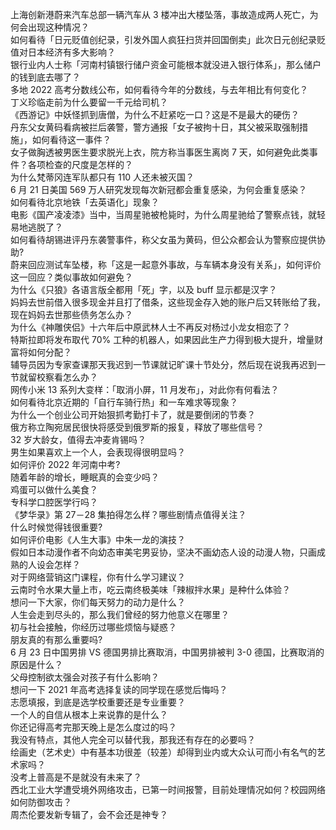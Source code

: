 上海创新港蔚来汽车总部一辆汽车从 3 楼冲出大楼坠落，事故造成两人死亡，为何会出现这种情况？  
如何看待「日元贬值创纪录，引发外国人疯狂扫货并回国倒卖」此次日元创纪录贬值对日本经济有多大影响？  
银行业内人士称「河南村镇银行储户资金可能根本就没进入银行体系」，那么储户的钱到底去哪了？  
多地 2022 高考分数线公布，如何看待今年的分数线，与去年相比有何变化？  
丁义珍临走前为什么要留一千元给司机？  
《西游记》中妖怪抓到唐僧，为什么不赶紧吃一口？这是不是最大的硬伤？  
丹东父女黄码看病被拦后袭警，警方通报「女子被拘十日，其父被采取强制措施」，如何看待这一事件？  
女子做胸透被男医生要求脱光上衣，院方称当事医生离岗 7 天，如何避免此类事件？各项检查的尺度是怎样的？  
为什么梵蒂冈连军队都只有 110 人还未被灭国？  
6 月 21 日美国 569 万人研究发现每次新冠都会重复感染，为何会重复感染？  
如何看待北京地铁「去英语化」现象？  
电影《国产凌凌漆》当中，当周星驰被枪毙时，为什么周星驰给了警察点钱，就轻易地逃脱了？  
如何看待胡锡进评丹东袭警事件，称父女虽为黄码，但公众都会认为警察应提供协助?  
蔚来回应测试车坠楼，称「这是一起意外事故，与车辆本身没有关系」，如何评价这一回应？类似事故如何避免？  
为什么《只狼》各语言版全都用「死」字，以及 buff 显示都是汉字？  
妈妈去世前借入很多现金并且打了借条，这些现金存入她的账户后又转账给了我，现在妈妈去世那些债务怎么办？  
为什么《神雕侠侣》十六年后中原武林人士不再反对杨过小龙女相恋了？  
特斯拉即将发布取代 70% 工种的机器人，如果因此生产力得到极大提升，增量财富将如何分配？  
辅导员因为专家查课那天我迟到一节课就记旷课十节处分，然后现在说我再迟到一节就留校察看怎么办？  
网传小米 13 系列大变样：「取消小屏，11 月发布」，对此你有何看法？  
如何看待北京近期的「自行车骑行热」和一车难求等现象？  
为什么一个创业公司开始狠抓考勤打卡了，就是要倒闭的节奏？  
俄方称立陶宛居民很快将感受到俄罗斯的报复，释放了哪些信号？  
32 岁大龄女，值得去冲麦肯锡吗？  
男生如果喜欢上一个人，会表现得很明显吗？  
如何评价 2022 年河南中考?  
随着年龄的增长，睡眠真的会变少吗？  
鸡蛋可以做什么美食？  
专科学口腔医学行吗？  
《梦华录》第 27－28 集拍得怎么样？哪些剧情点值得关注？  
什么时候觉得钱很重要?  
如何评价电影《人生大事》中朱一龙的演技？  
假如日本动漫作者不向幼态审美宅男妥协，坚决不画幼态人设的动漫人物，只画成熟的人设会怎样？  
对于网络营销这门课程，你有什么学习建议？  
云南时令水果大量上市，吃云南终极美味「辣椒拌水果」是种什么体验？  
想问一下大家，你们每天努力的动力是什么？  
人生会走到尽头的，那么我们曾经的努力他意义在哪里？  
初与社会接触，你经历过哪些烦恼与疑惑？  
朋友真的有那么重要吗?  
6 月 23 日中国男排 VS 德国男排比赛取消，中国男排被判 3-0 德国，比赛取消的原因是什么？  
父母控制欲太强会对孩子有什么影响？  
想问一下 2021 年高考选择复读的同学现在感觉后悔吗？  
志愿填报，到底是选学校重要还是专业重要？  
一个人的自信从根本上来说靠的是什么？  
你还记得高考完那天晚上是怎么度过的吗？  
我没有特点，其他人完全可以替代我，那我还有存在的必要吗？  
绘画史（艺术史）中有基本功很差（较差）却得到业内或大众认可而小有名气的艺术家吗？  
没考上普高是不是就没有未来了？  
西北工业大学遭受境外网络攻击，已第一时间报警，目前处理情况如何？校园网络如何防御攻击？  
周杰伦要发新专辑了，会不会还是神专？  
